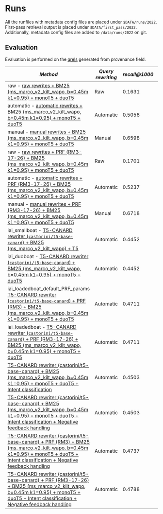 # Runs

All the runfiles with metadata config files are placed under `$DATA/runs/2022`. First-pass retrieval output is placed under `$DATA/first_pass/2022`. Additionally, metadata config files are added to `/data/runs/2022` on git.

## Evaluation

Evaluation is performed on the [qrels](../../qrels/2022.txt) generated from provenance field.

| *Method* | *Query rewriting* | *recall@1000* | *MAP* | *MRR* | *NDCG* | *NDCG@3* | *NDCG@5* |
| -- | -- | -- | -- | -- | -- | -- | -- |
| raw - [raw rewrites + BM25 (ms_marco_v2_kilt_wapo, b=0.45m k1=0.95) + monoT5 + duoT5](raw_bm25-b-45-k-95_mono-duo-t5_2022.meta.yaml) | Raw | 0.1631 | 0.0371 | 0.0533 | 0.0677 | 0.0295 | 0.0374 |
| automatic - [automatic rewrites + BM25 (ms_marco_v2_kilt_wapo, b=0.45m k1=0.95) + monoT5 + duoT5](automatic_bm25-b-45-k-95_mono-duo-t5_2022.meta.yaml) | Automatic | 0.5056 | 0.1670 | 0.2058 | 0.2460 | 0.1603 | 0.1778 |
| manual - [manual rewrites + BM25 (ms_marco_v2_kilt_wapo, b=0.45m k1=0.95) + monoT5 + duoT5](manual_bm25-b-45-k-95_mono-duo-t5_2022.meta.yaml) | Manual | 0.6598 | 0.2402 | 0.2776 | 0.3409 | 0.2174 | 0.2477 |
| raw - [raw rewrites + PRF (RM3-17-26) + BM25 (ms_marco_v2_kilt_wapo, b=0.45m k1=0.95) + monoT5 + duoT5](prf-17-26_raw_bm25-b-45-k-95_mono-duo-t5_2022.meta.yaml) | Raw | 0.1701 | 0.0336 | 0.0496 | 0.0662 | 0.0244 | 0.0361 |
| automatic - [automatic rewrites + PRF (RM3-17-26) + BM25 (ms_marco_v2_kilt_wapo, b=0.45m k1=0.95) + monoT5 + duoT5](prf-17-26_automatic_bm25-b-45-k-95_mono-duo-t5_2022.meta.yaml) | Automatic | 0.5237 | 0.1665 | 0.2055 | 0.2488 | 0.1615 | 0.1787 |
| manual - [manual rewrites + PRF (RM3-17-26) + BM25 (ms_marco_v2_kilt_wapo, b=0.45m k1=0.95) + monoT5 + duoT5](manual_bm25-b-45-k-95_mono-duo-t5_2022.meta.yaml) | Manual | 0.6718 | 0.2432 | 0.2797 | 0.3442 | 0.2199 | 0.2513 |
| iai_smallboat - [T5-CANARD rewriter (`castorini/t5-base-canard`) + BM25 (ms_marco_v2_kilt_wapo) + T5](t5_canard_rewrites_2022.meta.yaml) | Automatic | 0.4452 | 0.1414 | 0.1779 | 0.2116 | 0.1323 | 0.1519 |
| iai_duoboat - [T5-CANARD rewriter (`castorini/t5-base-canard`) + BM25 (ms_marco_v2_kilt_wapo, b=0.45m k1=0.95) + monoT5 + duoT5](t5-canard_bm25-b-45-k-95_mono-duo-t5_2022.meta.yaml) | Automatic | 0.4452 | 0.1344 | 0.1644 | 0.2054 | 0.1241 | 0.1449 |
| iai_loadedboat_default_PRF_params [T5-CANARD rewriter (`castorini/t5-base-canard`) + PRF (RM3) + BM25 (ms_marco_v2_kilt_wapo, b=0.45m k1=0.95) + monoT5 + duoT5](prf_t5-canard_bm25-b-45-k-95_mono-duo-t5_2022.meta.yaml) | Automatic | 0.4711 | 0.1293 | 0.1580 | 0.2053 | 0.1169 | 0.1372 |
| iai_loadedboat - [T5-CANARD rewriter (`castorini/t5-base-canard`) + PRF (RM3-17-26) + BM25 (ms_marco_v2_kilt_wapo, b=0.45m k1=0.95) + monoT5 + duoT5](prf-17-26_t5-canard_bm25-b-45-k-95_mono-duo-t5_2022.meta.yaml) | Automatic | 0.4711 | 0.1329 | 0.1628 | 0.2083 | 0.1255 | 0.1378 |
| [T5-CANARD rewriter (castorini/t5-base-canard) + BM25 (ms_marco_v2_kilt_wapo, b=0.45m k1=0.95) + monoT5 + duoT5 + Intent classification](t5-canard_bm25-b-45-k-95_mono-duo-t5_intent_2022.meta.yaml) | Automatic | 0.4503 | 0.1361 | 0.1649 | 0.2070 | 0.1303 | 0.1398 |
| [T5-CANARD rewriter (castorini/t5-base-canard) + BM25 (ms_marco_v2_kilt_wapo, b=0.45m k1=0.95) + monoT5 + duoT5 + Intent classification + Negative feedback handling](t5-canard_bm25-b-45-k-95_mono-duo-t5_intent_nf_2022.meta.yaml) | Automatic | 0.4503 | 0.1361 | 0.1649 | 0.2070 | 0.1303 | 0.1398 |
| [T5-CANARD rewriter (castorini/t5-base-canard) + PRF (RM3) + BM25 (ms_marco_v2_kilt_wapo, b=0.45m k1=0.95) + monoT5 + duoT5 + Intent classification + Negative feedback handling](prf_t5-canard_bm25-b-45-k-95_mono-duo-t5_intent_nf_2022.meta.yaml) | Automatic | 0.4737 | 0.1365 | 0.1653 | 0.2110 | 0.1294 | 0.1381 |
| [T5-CANARD rewriter (castorini/t5-base-canard) + PRF (RM3-17-26) + BM25 (ms_marco_v2_kilt_wapo, b=0.45m k1=0.95) + monoT5 + duoT5 + Intent classification + Negative feedback handling](prf-17-26_t5-canard_bm25-b-45-k-95_mono-duo-t5_intent_nf_2022.meta.yaml) | Automatic | 0.4788 | 0.1355 | 0.1645 | 0.2107 | 0.1277 | 0.1372 |
